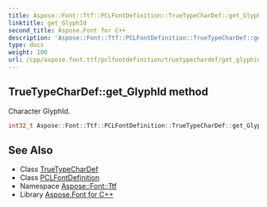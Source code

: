 ```yaml
---
title: Aspose::Font::Ttf::PCLFontDefinition::TrueTypeCharDef::get_GlyphId method
linktitle: get_GlyphId
second_title: Aspose.Font for C++
description: 'Aspose::Font::Ttf::PCLFontDefinition::TrueTypeCharDef::get_GlyphId method. Character GlyphId in C++.'
type: docs
weight: 100
url: /cpp/aspose.font.ttf/pclfontdefinition/truetypechardef/get_glyphid/
---
```

## TrueTypeCharDef::get_GlyphId method


Character GlyphId.

```cpp
int32_t Aspose::Font::Ttf::PCLFontDefinition::TrueTypeCharDef::get_GlyphId() const
```

## See Also

* Class [TrueTypeCharDef](../)
* Class [PCLFontDefinition](../../)
* Namespace [Aspose::Font::Ttf](../../../)
* Library [Aspose.Font for C++](../../../../)
